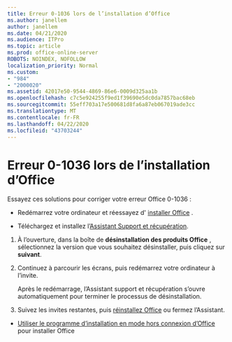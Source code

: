 ```yaml
---
title: Erreur 0-1036 lors de l’installation d’Office
ms.author: janellem
author: janellem
ms.date: 04/21/2020
ms.audience: ITPro
ms.topic: article
ms.prod: office-online-server
ROBOTS: NOINDEX, NOFOLLOW
localization_priority: Normal
ms.custom:
- "984"
- "2000020"
ms.assetid: 42017e50-9544-4869-86e6-0009d325aa1b
ms.openlocfilehash: c7c5e924255f9ed1f39690e5dc0da7857bac68eb
ms.sourcegitcommit: 55eff703a17e500681d8fa6a87eb067019ade3cc
ms.translationtype: MT
ms.contentlocale: fr-FR
ms.lasthandoff: 04/22/2020
ms.locfileid: "43703244"
---
```

# <a name="error-0-1036-when-installing-office"></a>Erreur 0-1036 lors de l’installation d’Office

Essayez ces solutions pour corriger votre erreur Office 0-1036 :
  
- Redémarrez votre ordinateur et réessayez d' [installer Office](https://portal.office.com/OLS/MySoftware.aspx) .

- Téléchargez et installez l’[Assistant Support et récupération](https://aka.ms/SARA-OfficeUninstall-Alchemy).

1. À l’ouverture, dans la boîte de **désinstallation des produits Office** , sélectionnez la version que vous souhaitez désinstaller, puis cliquez sur **suivant**.

2. Continuez à parcourir les écrans, puis redémarrez votre ordinateur à l’invite.

    Après le redémarrage, l’Assistant support et récupération s’ouvre automatiquement pour terminer le processus de désinstallation.

3. Suivez les invites restantes, puis [réinstallez Office](https://portal.office.com/OLS/MySoftware.aspx) ou fermez l’Assistant.

- [Utiliser le programme d’installation en mode hors connexion d’Office](https://support.office.com/article/f0a85fe7-118f-41cb-a791-d59cef96ad1c?wt.mc_id=Alchemy_ClientDIA) pour installer Office
